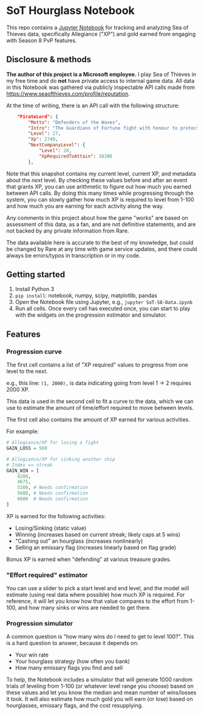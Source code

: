# SoT Hourglass Notebook
This repo contains a [Jupyter Notebook](https://jupyter.org/) for tracking and analyzing Sea of Thieves data, specifically Allegiance ("XP") and gold earned from engaging with Season 8 PvP features.

## Disclosure & methods

**The author of this project is a Microsoft employee.** I play Sea of Thieves in my free time and do **not** have private access to internal game data. All data in this Notebook was gathered via publicly inspectable API calls made from https://www.seaofthieves.com/profile/reputation.

At the time of writing, there is an API call with the following structure:

```json
    "PirateLord": {
        "Motto": "Defenders of the Waves",
        "Intro": "The Guardians of Fortune fight with honour to protect the Sea of Thieves and all that threatens the pirate's life",
        "Level": 27,
        "Xp": 2740,
        "NextCompanyLevel": {
            "Level": 28,
            "XpRequiredToAttain": 10386
        },
```

Note that this snapshot contains my current level, current XP, and metadata about the *next* level. By checking these values before and after an event that grants XP, you can use arithmetic to figure out how much you earned between API calls. By doing this many times while progressing through the system, you can slowly gather how much XP is required to level from 1-100 and how much you are earning for each activity along the way.

Any comments in this project about how the game "works" are based on assessment of this data, as a fan, and are not definitive statements, and are not backed by any private information from Rare.

The data available here is accurate to the best of my knowledge, but could be changed by Rare at any time with game service updates, and there could always be errors/typos in transcription or in my code.

## Getting started

1. Install Python 3
2. `pip install`: notebook, numpy, scipy, matplotlib, pandas
3. Open the Notebook file using Jupyter, e.g., `jupyter SoT-S8-Data.ipynb`
4. Run all cells. Once every cell has executed once, you can start to play with the widgets on the progression estimator and simulator.

## Features

### Progression curve
The first cell contains a list of "XP required" values to progress from one level to the next.

e.g., this line: `(1, 2000),` is data indicating going from level 1 -> 2 requires 2000 XP.

This data is used in the second cell to fit a curve to the data, which we can use to estimate the amount of time/effort required to move between levels.

The first cell also contains the amount of XP earned for various activities. 

For example:

```python
# Allegiance/XP for losing a fight
GAIN_LOSS = 560

# Allegiance/XP for sinking another ship
# Index == streak
GAIN_WIN = [
    4200,
    4675,
    5160, # Needs confirmation
    5688, # Needs confirmation
    6600  # Needs confirmation
]
```

XP is earned for the following activities:

* Losing/Sinking (static value)
* Winning (increases based on current streak; likely caps at 5 wins)
* "Cashing out" an hourglass (increases nonlinearly)
* Selling an emissary flag (increases linearly based on flag grade)

Bonus XP is earned when "defending" at various treasure grades.

### "Effort required" estimator

You can use a slider to pick a start level and end level, and the model will estimate (using real data where possible) how much XP is required. For reference, it will let you know how that value compares to the effort from 1-100, and how many sinks or wins are needed to get there.

### Progression simulator

A common question is "how many wins do I need to get to level 100?". This is a hard question to answer, because it depends on:

* Your win rate
* Your hourglass strategy (how often you bank)
* How many emissary flags you find and sell

To help, the Notebook includes a simulator that will generate 1000 random trials of leveling from 1-100 (or whatever level range you choose) based on these values and let you know the median and mean number of wins/losses it took. It will also estimate how much gold you will earn (or lose) based on hourglasses, emissary flags, and the cost resupplying.
